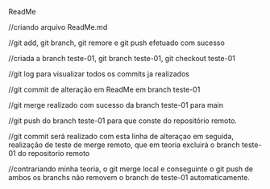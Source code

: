 ReadMe

//criando arquivo ReadMe.md 

//git add, git branch, git remore e git push efetuado com sucesso

//criada a branch teste-01, git branch teste-01, git checkout teste-01

//git log para visualizar todos os commits ja realizados

//git commit de alteração em ReadMe em branch teste-01

//git merge realizado com sucesso da branch teste-01 para main

//git push do branch teste-01 para que conste do repositório remoto.

//git commit será realizado com esta linha de alteraçao em seguida, realização de teste de merge remoto, que em teoria excluirá o branch teste-01 do repositorio remoto
 
//contrariando minha teoria, o git merge local e conseguinte o git push de ambos os branchs não removem o branch de teste-01 automaticamente.


